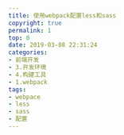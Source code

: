 ```yaml
---
title: 使用webpack配置less和sass
copyright: true
permalink: 1
top: 0
date: 2019-03-08 22:31:24
categories:
- 前端开发
- 3.开发环境
- 4.构建工具
- 1.webpack
tags:
- webpace
- less
- sass
- 配置
---
```

